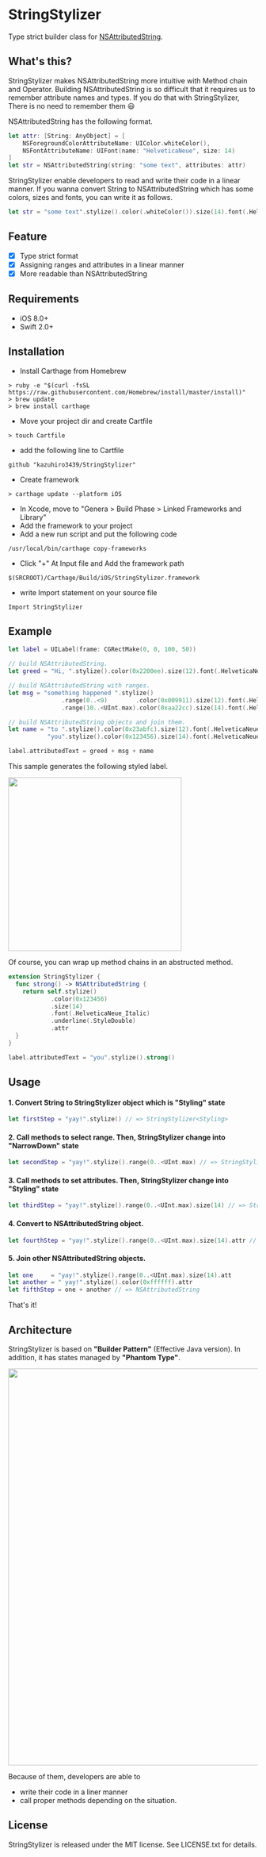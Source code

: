 # StringStylizer
Type strict builder class for [NSAttributedString](https://developer.apple.com/library/ios/documentation/Cocoa/Reference/Foundation/Classes/NSAttributedString_Class/). 

## What's this?
StringStylizer makes NSAttributedString more intuitive with Method chain and Operator.
Building NSAttributedString is so difficult that it requires us to remember attribute names and types. If you do that with StringStylizer, There is no need to remember them :smiley:

NSAttributedString has the following format.
```swift
let attr: [String: AnyObject] = [
    NSForegroundColorAttributeName: UIColor.whiteColor(),
    NSFontAttributeName: UIFont(name: "HelveticaNeue", size: 14)
]
let str = NSAttributedString(string: "some text", attributes: attr)
```

StringStylizer enable developers to read and write their code in a linear manner.
If you wanna convert String to NSAttributedString which has some colors, sizes and fonts, you can write it as follows.
```swift
let str = "some text".stylize().color(.whiteColor()).size(14).font(.HelveticaNeue).attr
```

## Feature
- [x] Type strict format
- [x] Assigning ranges and attributes in a linear manner
- [x] More readable than NSAttributedString

## Requirements
- iOS 8.0+
- Swift 2.0+

## Installation
+ Install Carthage from Homebrew
```
> ruby -e "$(curl -fsSL https://raw.githubusercontent.com/Homebrew/install/master/install)"
> brew update
> brew install carthage
```
+ Move your project dir and create Cartfile
```
> touch Cartfile
```
+ add the following line to Cartfile
```
github "kazuhiro3439/StringStylizer"
```
+ Create framework
```
> carthage update --platform iOS
```

+ In Xcode, move to "Genera > Build Phase > Linked Frameworks and Library"
+ Add the framework to your project
+ Add a new run script and put the following code
```
/usr/local/bin/carthage copy-frameworks
```
+ Click "+" At Input file and Add the framework path
```
$(SRCROOT)/Carthage/Build/iOS/StringStylizer.framework
```
+ write Import statement on your source file
```
Import StringStylizer
```

## Example
 
 ```swift
 let label = UILabel(frame: CGRectMake(0, 0, 100, 50))
 
 // build NSAttributedString.
 let greed = "Hi, ".stylize().color(0x2200ee).size(12).font(.HelveticaNeue).attr
 
 // build NSAttributedString with ranges.
 let msg = "something happened ".stylize()
                .range(0..<9)        .color(0x009911).size(12).font(.HelveticaNeue)
                .range(10..<UInt.max).color(0xaa22cc).size(14).font(.HelveticaNeue_Bold).attr
 
 // build NSAttributedString objects and join them.
 let name = "to ".stylize().color(0x23abfc).size(12).font(.HelveticaNeue).attr +
            "you".stylize().color(0x123456).size(14).font(.HelveticaNeue_Italic).underline(.StyleDouble).attr
 
 label.attributedText = greed + msg + name
 ```

This sample generates the following styled label.
 
<img width="350" src="https://cloud.githubusercontent.com/assets/18266814/14254571/49882d08-facb-11e5-9e3d-c37cbef6a003.png">

Of course, you can wrap up method chains in an abstructed method. 
```swift
extension StringStylizer {
  func strong() -> NSAttributedString {
    return self.stylize()
            .color(0x123456)
            .size(14)
            .font(.HelveticaNeue_Italic)
            .underline(.StyleDouble)
            .attr
  }
}

label.attributedText = "you".stylize().strong()
```

## Usage
#### 1. Convert String to StringStylizer object which is "Styling" state
```swift
let firstStep = "yay!".stylize() // => StringStylizer<Styling>
```
#### 2. Call methods to select range. Then, StringStylizer change into "NarrowDown" state
```swift
let secondStep = "yay!".stylize().range(0..<UInt.max) // => StringStylizer<NarrowDown>
```
#### 3. Call methods to set attributes. Then, StringStylizer change into "Styling" state
```swift
let thirdStep = "yay!".stylize().range(0..<UInt.max).size(14) // => StringStylizer<Styling>
```
#### 4. Convert to NSAttributedString object.
```swift
let fourthStep = "yay!".stylize().range(0..<UInt.max).size(14).attr // => NSAttributedString
```
#### 5. Join other NSAttributedString objects.
```swift
let one     = "yay!".stylize().range(0..<UInt.max).size(14).att
let another = " yay!".stylize().color(0xffffff).attr
let fifthStep = one + another // => NSAttributedString
```

That's it!

## Architecture
StringStylizer is based on **"Builder Pattern"** (Effective Java version). In addition, it has states managed by **"Phantom Type"**.

<img width="800" src="https://cloud.githubusercontent.com/assets/18266814/14271674/4d5bb9de-fb36-11e5-819c-cb2061d49be4.png">

Because of them, developers are able to
- write their code in a liner manner
- call proper methods depending on the situation.

## License

StringStylizer is released under the MIT license. See LICENSE.txt for details.
